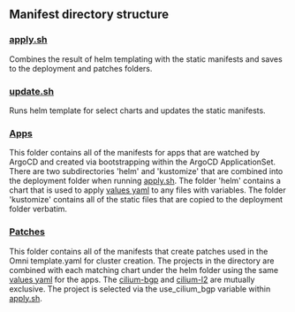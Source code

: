 ## Manifest directory structure

### [apply.sh](apply.sh)

Combines the result of helm templating with the static manifests and saves to the deployment and patches folders.

### [update.sh](patches/update.sh)

Runs helm template for select charts and updates the static manifests.

### [Apps](apps)

This folder contains all of the manifests for apps that are watched by ArgoCD and created via bootstrapping within the ArgoCD ApplicationSet. There are two subdirectories 'helm' and 'kustomize' that are combined into the deployment folder when running [apply.sh](apply.sh). The folder 'helm' contains a chart that is used to apply [values yaml](apps/helm/values.yaml) to any files with variables. The folder 'kustomize' contains all of the static files that are copied to the deployment folder verbatim.

### [Patches](patches)

This folder contains all of the manifests that create patches used in the Omni template.yaml for cluster creation. The projects in the directory are combined with each matching chart under the helm folder using the same [values yaml](apps/helm/values.yaml) for the apps. The [cilium-bgp](patches/kustomize/cilium-bgp) and [cilium-l2](patches/kustomize/cilium-l2) are mutually exclusive. The project is selected via the use_cilium_bgp variable within [apply.sh](apply.sh).